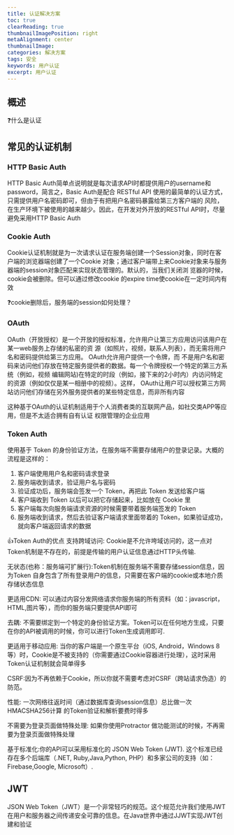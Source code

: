 ```yaml
---
title: 认证解决方案
toc: true
clearReading: true
thumbnailImagePosition: right
metaAlignment: center
thumbnailImage:
categories: 解决方案
tags: 安全
keywords: 用户认证
excerpt: 用户认证
---
```

## 概述

:question:什么是认证

## 常见的认证机制

### HTTP Basic Auth

HTTP Basic Auth简单点说明就是每次请求API时都提供用户的username和password，简言之，Basic Auth是配合
RESTful API 使用的最简单的认证方式，只需提供用户名密码即可，但由于有把用户名密码暴露给第三方客户端的
风险，在生产环境下被使用的越来越少。因此，在开发对外开放的RESTful API时，尽量避免采用HTTP Basic Auth

### Cookie Auth

Cookie认证机制就是为一次请求认证在服务端创建一个Session对象，同时在客户端的浏览器端创建了一个Cookie
对象；通过客户端带上来Cookie对象来与服务器端的session对象匹配来实现状态管理的。默认的，当我们关闭浏
览器的时候，cookie会被删除。但可以通过修改cookie 的expire time使cookie在一定时间内有效

:question:cookie删除后，服务端的session如何处理？
### OAuth

OAuth（开放授权）是一个开放的授权标准，允许用户让第三方应用访问该用户在某一web服务上存储的私密的资
源（如照片，视频，联系人列表），而无需将用户名和密码提供给第三方应用。 OAuth允许用户提供一个令牌，而
不是用户名和密码来访问他们存放在特定服务提供者的数据。每一个令牌授权一个特定的第三方系统（例如，视频
编辑网站)在特定的时段（例如，接下来的2小时内）内访问特定的资源（例如仅仅是某一相册中的视频）。这样，
OAuth让用户可以授权第三方网站访问他们存储在另外服务提供者的某些特定信息，而非所有内容

这种基于OAuth的认证机制适用于个人消费者类的互联网产品，如社交类APP等应用，但是不太适合拥有自有认证
权限管理的企业应用

### Token Auth

使用基于 Token 的身份验证方法，在服务端不需要存储用户的登录记录。大概的流程是这样的：
1. 客户端使用用户名和密码请求登录
2. 服务端收到请求，验证用户名与密码
3. 验证成功后，服务端会签发一个 Token，再把此 Token 发送给客户端
4. 客户端收到 Token 以后可以把它存储起来，比如放在 Cookie 里
5. 客户端每次向服务端请求资源的时候需要带着服务端签发的 Token
6. 服务端收到请求，然后去验证客户端请求里面带着的 Token，如果验证成功，就向客户端返回请求的数据

:+1:Token Auth的优点
支持跨域访问: Cookie是不允许垮域访问的，这一点对Token机制是不存在的，前提是传输的用户认证信息通过HTTP头传输.

无状态(也称：服务端可扩展行):Token机制在服务端不需要存储session信息，因为Token 自身包含了所有登录用户的信息，只需要在客户端的cookie或本地介质存储状态信息

更适用CDN: 可以通过内容分发网络请求你服务端的所有资料（如：javascript，HTML,图片等），而你的服务端只要提供API即可

去耦: 不需要绑定到一个特定的身份验证方案。Token可以在任何地方生成，只要在你的API被调用的时候，你可以进行Token生成调用即可.

更适用于移动应用: 当你的客户端是一个原生平台（iOS, Android，Windows 8等）时，Cookie是不被支持的（你需要通过Cookie容器进行处理），这时采用Token认证机制就会简单得多

CSRF:因为不再依赖于Cookie，所以你就不需要考虑对CSRF（跨站请求伪造）的防范。


性能: 一次网络往返时间（通过数据库查询session信息）总比做一次HMACSHA256计算 的Token验证和解析要费时得多

不需要为登录页面做特殊处理: 如果你使用Protractor 做功能测试的时候，不再需要为登录页面做特殊处理

基于标准化:你的API可以采用标准化的 JSON Web Token (JWT). 这个标准已经存在多个后端库（.NET, Ruby,Java,Python, PHP）和多家公司的支持（如：Firebase,Google, Microsoft）.

## JWT

JSON Web Token（JWT）是一个非常轻巧的规范。这个规范允许我们使用JWT在用户和服务器之间传递安全可靠的信息。在Java世界中通过JJWT实现JWT创建和验证